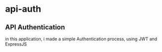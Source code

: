 # api-auth
## API Authentication

in this application, i made a simple Authentication process, using JWT and ExpressJS
